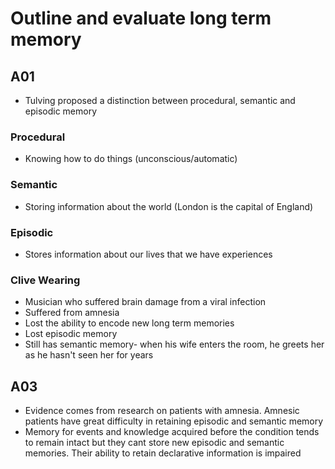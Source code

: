 # Outline and evaluate long term memory

## A01

- Tulving proposed a distinction between procedural, semantic and episodic memory

### Procedural
- Knowing how to do things (unconscious/automatic)

### Semantic 
- Storing information about the world (London is the capital of England)

### Episodic
- Stores information about our lives that we have experiences

### Clive Wearing
- Musician who suffered brain damage from a viral infection
- Suffered from amnesia
- Lost the ability to encode new long term memories
- Lost episodic memory
- Still has semantic memory- when his wife enters the room, he greets her as he hasn't seen her for years

## A03
- Evidence comes from research on patients with amnesia. Amnesic patients have great difficulty in retaining episodic and semantic memory
- Memory for events and knowledge acquired before the condition tends to remain intact but they cant store new episodic and semantic memories. Their ability to retain declarative information is impaired
